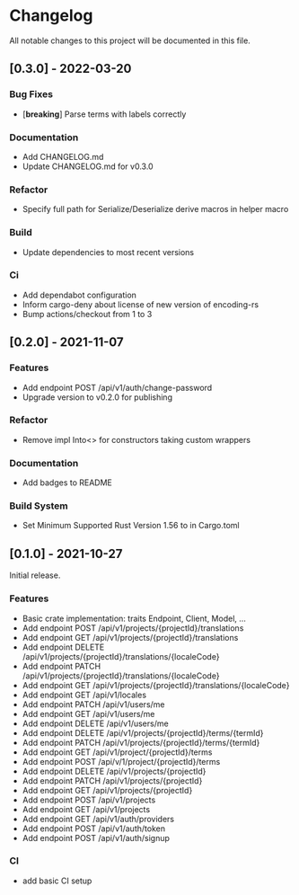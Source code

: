 # Changelog

All notable changes to this project will be documented in this file.

## [0.3.0] - 2022-03-20

### Bug Fixes

- [**breaking**] Parse terms with labels correctly

### Documentation

- Add CHANGELOG.md
- Update CHANGELOG.md for v0.3.0

### Refactor

- Specify full path for Serialize/Deserialize derive macros in helper macro

### Build

- Update dependencies to most recent versions

### Ci

- Add dependabot configuration
- Inform cargo-deny about license of new version of encoding-rs
- Bump actions/checkout from 1 to 3

## [0.2.0] - 2021-11-07

### Features

- Add endpoint POST /api/v1/auth/change-password
- Upgrade version to v0.2.0 for publishing

### Refactor

- Remove impl Into<> for constructors taking custom wrappers

### Documentation

- Add badges to README

### Build System
- Set Minimum Supported Rust Version 1.56 to in Cargo.toml

## [0.1.0] - 2021-10-27

Initial release.

### Features

- Basic crate implementation: traits Endpoint, Client, Model, ...
- Add endpoint POST /api/v1/projects/{projectId}/translations
- Add endpoint GET /api/v1/projects/{projectId}/translations
- Add endpoint DELETE /api/v1/projects/{projectId}/translations/{localeCode}
- Add endpoint PATCH /api/v1/projects/{projectId}/translations/{localeCode}
- Add endpoint GET /api/v1/projects/{projectId}/translations/{localeCode}
- Add endpoint GET /api/v1/locales
- Add endpoint PATCH /api/v1/users/me
- Add endpoint GET /api/v1/users/me
- Add endpoint DELETE /api/v1/users/me
- Add endpoint DELETE /api/v1/projects/{projectId}/terms/{termId}
- Add endpoint PATCH /api/v1/projects/{projectId}/terms/{termId}
- Add endpoint GET /api/v1/project/{projectId}/terms
- Add endpoint POST /api/v/1/project/{projectId}/terms
- Add endpoint DELETE /api/v1/projects/{projectId}
- Add endpoint PATCH /api/v1/projects/{projectId}
- Add endpoint GET /api/v1/projects/{projectId}
- Add endpoint POST /api/v1/projects
- Add endpoint GET /api/v1/projects
- Add endpoint GET /api/v1/auth/providers
- Add endpoint POST /api/v1/auth/token
- Add endpoint POST /api/v1/auth/signup

### CI

- add basic CI setup


<!-- generated by git-cliff -->


